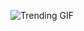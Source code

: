 
<!-- GIF_SECTION -->
![Trending GIF](https://media1.giphy.com/media/v1.Y2lkPThiYjIxNzcyZmM5bnUyY3NpdGhxdWN1MXdqb2dqN2RkaGNnMXQwZGgza3Rzc3dtMiZlcD12MV9naWZzX3NlYXJjaCZjdD1n/KEzraGlQTEHkarhUPO/giphy.gif)
<!-- END_GIF_SECTION -->
